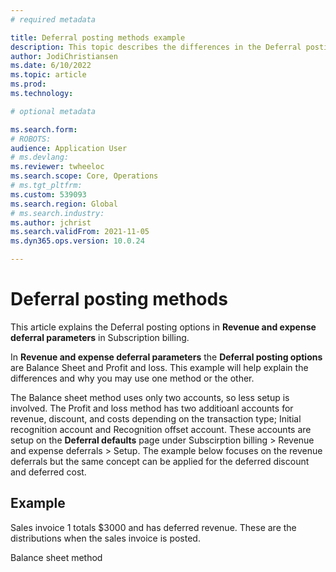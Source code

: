 ```yaml
---
# required metadata

title: Deferral posting methods example
description: This topic describes the differences in the Deferral posting methods in Revenue and expense deferrals in Subscription billing. 
author: JodiChristiansen
ms.date: 6/10/2022
ms.topic: article
ms.prod: 
ms.technology: 

# optional metadata

ms.search.form:  
# ROBOTS: 
audience: Application User
# ms.devlang: 
ms.reviewer: twheeloc
ms.search.scope: Core, Operations
# ms.tgt_pltfrm: 
ms.custom: 539093
ms.search.region: Global
# ms.search.industry: 
ms.author: jchrist
ms.search.validFrom: 2021-11-05
ms.dyn365.ops.version: 10.0.24

---
```


# Deferral posting methods

This article explains the Deferral posting options in **Revenue and expense deferral parameters** in Subscription billing. 

In **Revenue and expense deferral parameters** the **Deferral posting options** are Balance Sheet and Profit and loss. This example will help explain the differences and why you may use one method or the other. 

The Balance sheet method uses only two accounts, so less setup is involved. The Profit and loss method has two additioanl accounts for revenue, discount, and costs depending on the transaction type; Initial recognition account and Recognition offset account. These accounts are setup on the **Deferral defaults** page under Subscirption billing > Revenue and expense deferrals > Setup. The example below focuses on the revenue deferrals but the same concept can be applied for the deferred discount and deferred cost. 

## Example 

Sales invoice 1 totals $3000 and has deferred revenue. These are the distributions when the sales invoice is posted. 

Balance sheet method




